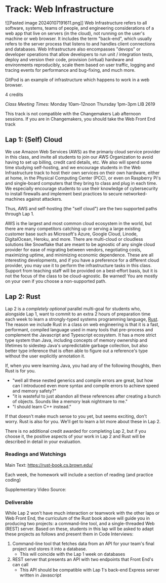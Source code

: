 # Track: Web Infrastructure

![[Pasted image 20240107191611.png]]
Web Infrastructure refers to all software, systems, teams of people, and engineering considerations of a web app that live on servers (in the cloud), not running on the user's machine or web browser. It includes the term "back-end", which usually refers to the server process that listens to and handles client connections and databases. Web Infrastructure also encompasses "devops" or developer operations that allow developers to run unit / integration tests, deploy and version their code, provision (virtual) hardware and environments reproducibly, scale them based on user traffic, logging and tracing events for performance and bug-fixing, and much more.

GitPod is an example of infrastructure which happens to work in a web browser.

4 credits

*Class Meeting Times:*
Monday 10am-12noon
Thursday 1pm-3pm
LIB 2619

This track is not compatible with the Changemakers Lab afternoon sessions.
If you are in Changemakers, you should take the Web Front End track 
## Lap 1: (Self) Cloud

We use Amazon Web Services (AWS) as the primariy cloud service provider in this class, and invite all students to join our AWS Organization to avoid having to set up billing, credit card details, etc. We also will spend some time studying self-hosting, and we encourage students in the Web Infrastructure track to host their own services on their own hardware, either at home, in the Physical Computing Center (PCC), or even on Raspberry Pi's and single-board computers that they bring to class and plug in each time. We especially encourage students to use their knowledge of cybersecurity to install firewalls and implement best practices to secure networked-machines against attackers.

Thus, AWS and self-hosting (the "self cloud") are the two supported paths through Lap 1.

AWS is the largest and most common cloud ecosystem in the world, but there are many competitors catching up or serving a large existing customer base such as Microsoft's Azure, Google Cloud, Linode, DigitalOcean, Heroku, and more. There are multi-cloud or cloudless solutions like Snowflake that are meant to be agnostic of any single cloud provider for ease of migrating between vendors, negotiating costs, maximizing uptime, and minimizing economic dependence. These are all interesting developments, and if you have a preference for a different cloud provider, you may use it to perform the infrastructure tasks in this class. Support from teaching staff will be provided on a best-effort basis, but it is not the focus of the class to be cloud-agnostic. Be warned! You are mostly on your own if you choose a non-supported path.
## Lap 2: Rust

Lap 2 is a *completely optional* parallel multi-goal for students who, alongside Lap 1, want to commit to an extra 2 hours of preparation time each week to learn a strongly-typed systems programming language, [Rust](). The reason we include Rust in a class on web engineering is that it is a fast, performant, compiled language used in many tools that pre-process and complement the Javascript and Typescript ecosystem. It has a more strict type system than Java, including concepts of memory ownership and lifetimes to sidestep Java's unpredictable garbage collection, but also better type inference that is often able to figure out a reference's type without the user explicitly annotation it.

If, when you were learning Java, you had any of the following thoughts, then Rust is for you.
* "well all these nested generics and compile errors are great, but how can I introduced even more syntax and compile errors to achieve speed and memory safety?"
* "it is wasteful to just abandon all these references after creating a bunch of objects. Sounds like a memory leak nightmare to me."
* "I should learn C++ instead."

If that doesn't make much sense to you yet, but seems exciting, don't worry. Rust is also for you. We'll get to learn a lot more about these in Lap 2.

There is no additional credit awarded for completing Lap 2, but if you choose it, the positive aspects of your work in Lap 2 and Rust will be described in detail in your evaluation.

### Readings and Watchings
Main Text:
https://rust-book.cs.brown.edu/

Each week, the homework will include a section of reading (and practice coding)

Supplementary Video Source:

### Deliverable
While Lap 2 won't have much interaction or teamwork with the other laps or Web Front End, the curriculum of the Rust book above will guide you in producing two projects: a command-line tool, and a single-threaded Web (REST) server. Based on these, students in this lap will be asked to adapt these projects as follows and present them in Code Interviews:
1. Command-line tool that fetches data from an API for your team's final project and stores it into a database.
	* This will coincide with the Lap 1 week on databases
2. REST server that presents an API with two endpoints that Front End's can call
	* This API should be compatible with Lap 1's back-end Express server written in Javascript

